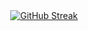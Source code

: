 <div align="center">
  <a href="https://git.io/streak-stats"><img src="https://streak-stats.demolab.com?user=zedaes&theme=dark" alt="GitHub Streak" /></a>
</div>
